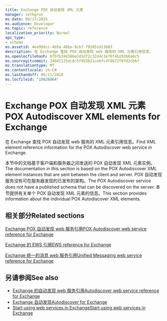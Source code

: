```yaml
---
title: Exchange POX 自动发现 XML 元素
manager: sethgros
ms.date: 09/17/2015
ms.audience: Developer
ms.topic: reference
localization_priority: Normal
api_type:
- schema
ms.assetid: 4ea99dcc-4b5a-48be-9cb7-f92851d13b03
description: 在 Exchange 查找 POX 自动发现 web 服务的 XML 元素引用信息。
ms.openlocfilehash: 6fb7b34d366e2d1d72c32d4c3e76f4b19266a6c5
ms.sourcegitcommit: 34041125dc8c5f993b21cebfc4f8b72f0fd2cb6f
ms.translationtype: MT
ms.contentlocale: zh-CN
ms.lasthandoff: 06/11/2018
ms.locfileid: "19826864"
---
```

# <a name="pox-autodiscover-xml-elements-for-exchange"></a><span data-ttu-id="84e40-103">Exchange POX 自动发现 XML 元素</span><span class="sxs-lookup"><span data-stu-id="84e40-103">POX Autodiscover XML elements for Exchange</span></span>

<span data-ttu-id="84e40-104">在 Exchange 查找 POX 自动发现 web 服务的 XML 元素引用信息。</span><span class="sxs-lookup"><span data-stu-id="84e40-104">Find XML element reference information for the POX Autodiscover web service in Exchange.</span></span>
  
<span data-ttu-id="84e40-105">本节中的文档基于客户端和服务器之间发送的 POX 自动发现 XML 元素实例。</span><span class="sxs-lookup"><span data-stu-id="84e40-105">The documentation in this section is based on the POX Autodiscover XML element instances that are sent between the client and server.</span></span> <span data-ttu-id="84e40-106">POX 自动发现服务没有可在服务器发现的已发布的架构。</span><span class="sxs-lookup"><span data-stu-id="84e40-106">The POX Autodiscover service does not have a published schema that can be discovered on the server.</span></span> <span data-ttu-id="84e40-107">本节提供有关单个 POX 自动发现 XML 元素的信息。</span><span class="sxs-lookup"><span data-stu-id="84e40-107">This section provides information about the individual POX Autodiscover XML elements.</span></span>
  
## <a name="related-sections"></a><span data-ttu-id="84e40-108">相关部分</span><span class="sxs-lookup"><span data-stu-id="84e40-108">Related sections</span></span>
<span data-ttu-id="84e40-109"><a name="bk_RelatedSections"> </a></span><span class="sxs-lookup"><span data-stu-id="84e40-109"></span></span>

[<span data-ttu-id="84e40-110">Exchange POX 自动发现 web 服务引用</span><span class="sxs-lookup"><span data-stu-id="84e40-110">POX Autodiscover web service reference for Exchange</span></span>](pox-autodiscover-web-service-reference-for-exchange.md)
  
[<span data-ttu-id="84e40-111">Exchange 的 EWS 引用</span><span class="sxs-lookup"><span data-stu-id="84e40-111">EWS reference for Exchange</span></span>](ews-reference-for-exchange.md)
  
[<span data-ttu-id="84e40-112">Exchange 统一的消息 web 服务引用</span><span class="sxs-lookup"><span data-stu-id="84e40-112">Unified Messaging web service reference for Exchange</span></span>](unified-messaging-web-service-reference-for-exchange.md)
  
## <a name="see-also"></a><span data-ttu-id="84e40-113">另请参阅</span><span class="sxs-lookup"><span data-stu-id="84e40-113">See also</span></span>

- [<span data-ttu-id="84e40-114">Exchange 的自动发现 web 服务引用</span><span class="sxs-lookup"><span data-stu-id="84e40-114">Autodiscover web service reference for Exchange</span></span>](autodiscover-web-service-reference-for-exchange.md)
- [<span data-ttu-id="84e40-115">Exchange 自动发现</span><span class="sxs-lookup"><span data-stu-id="84e40-115">Autodiscover for Exchange</span></span>](../exchange-web-services/autodiscover-for-exchange.md)
- [<span data-ttu-id="84e40-116">Start using web services in Exchange</span><span class="sxs-lookup"><span data-stu-id="84e40-116">Start using web services in Exchange</span></span>](../exchange-web-services/start-using-web-services-in-exchange.md)
    

